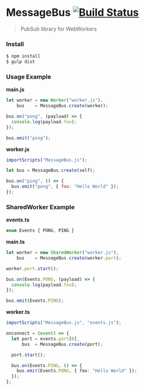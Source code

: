 # MessageBus [![Build Status](https://travis-ci.org/icholy/MessageBus.svg)](https://travis-ci.org/icholy/MessageBus) 

> PubSub library for WebWorkers

### Install

``` sh
$ npm install
$ gulp dist
```

### Usage Example

**main.js**

``` js
let worker = new Worker("worker.js"),
    bus    = MessageBus.create(worker);

bus.on("pong", (payload) => {
  console.log(payload.foo);
});

bus.emit("ping");
```

**worker.js**

``` js
importScripts("MessageBus.js");

let bus = MessageBus.create(self);

bus.on("ping", () => {
  bus.emit("pong", { foo: "Hello World" });
});
```

### SharedWorker Example

**events.ts**

``` ts
enum Events { PONG, PING }
```

**main.ts**

``` ts
let worker = new SharedWorker("worker.js"),
    bus    = MessageBus.create(worker.port);

worker.port.start();

bus.on(Events.PONG, (payload) => {
  console.log(payload.foo);
});

bus.emit(Events.PING);
```

**worker.ts**

``` ts
importScripts("MessageBus.js", "events.js");

onconnect = (event) => {
  let port = events.port[0],
      bus  = MessageBus.create(port);

  port.start();

  bus.on(Events.PING, () => {
    bus.emit(Events.PONG, { foo: "Hello World" });
  });
};
```
